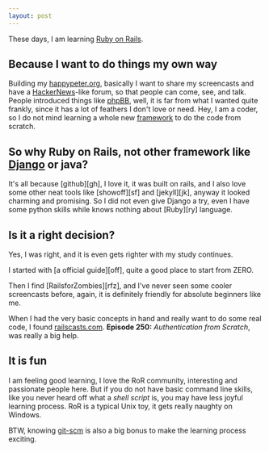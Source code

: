 ```yaml
---
layout: post
---
```

These days, I am learning [Ruby on Rails][ror].

## Because I want to do things my own way

Building my [happypeter.org][ho], basically I want to share my screencasts and
have a [HackerNews][hn]-like forum, so that people can come, see, and talk.
People introduced things like [phpBB][bb], well, it is far from what I
wanted quite frankly, since it has a lot of feathers I don't love or need.
Hey, I am a coder, so I do not mind learning a whole new [framework][fw] to do the
code from scratch.

## So why Ruby on Rails, not other framework like [Django][dj] or java?

It's all because [github][gh], I love it, it was built on rails, and I also
love some other neat tools like [showoff][sf] and [jekyll][jk], anyway it
looked charming and promising. So I did not even give Django a try, even I
have some python skills while knows nothing about [Ruby][ry] language.

## Is it a right decision?

Yes, I was right, and it is even gets righter with my study continues.

I started with [a official guide][off], quite a good place to start from ZERO.

Then I find [RailsforZombies][rfz], and I've never seen some cooler screencasts
before, again, it is definitely friendly for absolute beginners like me.

When I had the very basic concepts in hand and really want to do some real
code, I found [railscasts.com][rc]. __Episode 250:__ _Authentication from
Scratch_, was really a big help.

## It is fun

I am feeling good learning, I love the RoR community, interesting and
passionate people here. But if you do not have basic command line skills, like
you never heard off what a _shell script_ is, you may have less joyful
learning process. RoR is a typical Unix toy, it gets really naughty on
Windows.


BTW, knowing [git-scm][git] is also a big bonus to make the learning process
exciting.

[ho]:   http://happypeter.org
[bb]:   http://www.phpbb.com/
[dj]:   https://www.djangoproject.com/
[fw]:   http://en.wikipedia.org/wiki/Software_framework
[hn]:   http://news.ycombinator.com/
[rc]:   http://railscasts.com
[git]:  http://git-scm.com
[ror]:  http://rubyonrails.org/
